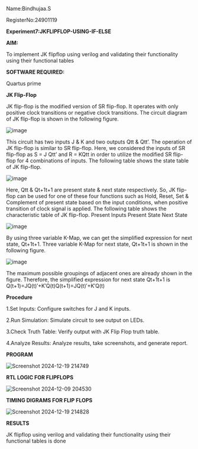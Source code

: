 Name:Bindhujaa.S

RegisterNo:24901119


**Experiment7:JKFLIPFLOP-USING-IF-ELSE**

**AIM:** 

To implement  JK flipflop using verilog and validating their functionality using their functional tables

**SOFTWARE REQUIRED:**

Quartus prime

**JK Flip-Flop**

JK flip-flop is the modified version of SR flip-flop. It operates with only positive clock transitions or negative clock transitions. The circuit diagram of JK flip-flop is shown in the following figure.

![image](https://github.com/naavaneetha/JKFLIPFLOP-USING-IF-ELSE/assets/154305477/a649c30b-232b-4558-b188-fd6c09845180)


This circuit has two inputs J & K and two outputs Qtt & Qtt’. The operation of JK flip-flop is similar to SR flip-flop. Here, we considered the inputs of SR flip-flop as S = J Qtt’ and R = KQtt in order to utilize the modified SR flip-flop for 4 combinations of inputs. The following table shows the state table of JK flip-flop.

![image](https://github.com/naavaneetha/JKFLIPFLOP-USING-IF-ELSE/assets/154305477/c4360742-e8a8-4937-b089-c46c0433f9a3)

 
Here, Qtt & Qt+1t+1 are present state & next state respectively. So, JK flip-flop can be used for one of these four functions such as Hold, Reset, Set & Complement of present state based on the input conditions, when positive transition of clock signal is applied. The following table shows the characteristic table of JK flip-flop. Present Inputs Present State Next State
 
![image](https://github.com/naavaneetha/JKFLIPFLOP-USING-IF-ELSE/assets/154305477/6c275261-a6d5-4c37-a3a7-1e88ca11c4cd)

By using three variable K-Map, we can get the simplified expression for next state, Qt+1t+1. Three variable K-Map for next state, Qt+1t+1 is shown in the following figure.
 
![image](https://github.com/naavaneetha/JKFLIPFLOP-USING-IF-ELSE/assets/154305477/5174f41b-0ce0-4329-a372-6d1943ea6673)

The maximum possible groupings of adjacent ones are already shown in the figure. Therefore, the simplified expression for next state Qt+1t+1 is Q(t+1)=JQ(t)′+K′Q(t)Q(t+1)=JQ(t)′+K′Q(t)

**Procedure**

1.Set Inputs: Configure switches for J and K inputs.

2.Run Simulation: Simulate circuit to see output on LEDs.

3.Check Truth Table: Verify output with JK Flip Flop truth table.

4.Analyze Results: Analyze results, take screenshots, and generate report.

**PROGRAM**


![Screenshot 2024-12-19 214749](https://github.com/user-attachments/assets/5a2a7a4d-e266-4ad9-a586-32b75b33917f)




**RTL LOGIC FOR FLIPFLOPS**

![Screenshot 2024-12-09 204530](https://github.com/user-attachments/assets/e97a2a28-33cc-4cfb-9e5c-42b038ddb0a4)


**TIMING DIGRAMS FOR FLIP FLOPS**

![Screenshot 2024-12-19 214828](https://github.com/user-attachments/assets/c6e96088-41d8-4e8e-a6a6-3e1414e9e449)


**RESULTS**

JK flipflop using verilog and validating their functionality using their functional tables is done
